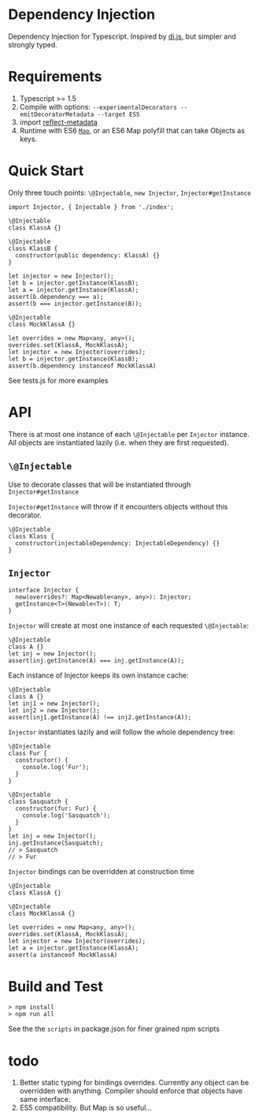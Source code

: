 # Dependency Injection

Dependency Injection for Typescript. Inspired by [di.js](https://github.com/angular/di.js/), but simpler and strongly typed.

# Requirements

1. Typescript >= 1.5
2. Compile with options: `--experimentalDecorators --emitDecoratorMetadata --target ES5`
3. import [reflect-metadata](https://www.npmjs.com/package/reflect-metadata)
4. Runtime with ES6 [`Map`](https://developer.mozilla.org/en-US/docs/Web/JavaScript/Reference/Global_Objects/Map), or an ES6 Map polyfill that can take Objects as keys.

# Quick Start

Only three touch points: `\@Injectable`, `new Injector`, `Injector#getInstance`

    import Injector, { Injectable } from './index';

    \@Injectable
    class KlassA {}

    \@Injectable
    class KlassB {
      constructor(public dependency: KlassA) {}
    }

    let injector = new Injector();
    let b = injector.getInstance(KlassB);
    let a = injector.getInstance(KlassA);
    assert(b.dependency === a);
    assert(b === injector.getInstance(B));

    \@Injectable
    class MockKlassA {}

    let overrides = new Map<any, any>();
    overrides.set(KlassA, MockKlassA);
    let injector = new Injector(overrides);
    let b = injector.getInstance(KlassB);
    assert(b.dependency instanceof MockKlassA)

See tests.js for more examples

# API

There is at most one instance of each `\@Injectable` per `Injector` instance.
All objects are instantiated lazily (i.e. when they are first requested).

## `\@Injectable`

Use to decorate classes that will be instantiated through `Injector#getInstance`

`Injector#getInstance` will throw if it encounters objects without this decorator.

    \@Injectable
    class Klass {
      constructor(injectableDependency: InjectableDependency) {}
    }

## `Injector`

    interface Injector {
      new(overrides?: Map<Newable<any>, any>): Injector;
      getInstance<T>(Newable<T>): T;
    }

`Injector` will create at most one instance of each requested `\@Injectable`:

    \@Injectable
    class A {}
    let inj = new Injector();
    assert(inj.getInstance(A) === inj.getInstance(A));

Each instance of Injector keeps its own instance cache:

    \@Injectable
    class A {}
    let inj1 = new Injector();
    let inj2 = new Injector();
    assert(inj1.getInstance(A) !== inj2.getInstance(A));

`Injector` instantiates lazily and will follow the whole dependency tree:

    \@Injectable
    class Fur {
      constructor() {
        console.log('Fur');
      }
    }

    \@Injectable
    class Sasquatch {
      constructor(fur: Fur) {
        console.log('Sasquatch');
      }
    }
    let inj = new Injector();
    inj.getInstance(Sasquatch);
    // > Sasquatch
    // > Fur

`Injector` bindings can be overridden at construction time

    \@Injectable
    class KlassA {}

    \@Injectable
    class MockKlassA {}

    let overrides = new Map<any, any>();
    overrides.set(KlassA, MockKlassA);
    let injector = new Injector(overrides);
    let a = injector.getInstance(KlassA);
    assert(a instanceof MockKlassA)

# Build and Test

    > npm install
    > npm run all

See the the `scripts` in package.json for finer grained npm scripts

# todo

1. Better static typing for bindings overrides. Currently any object can be overridden with anything. Compiler should enforce that objects have same interface.
2. ES5 compatibility. But Map is so useful...

